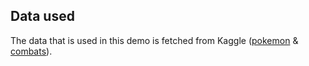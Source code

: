 ## Data used

The data that is used in this demo is fetched from Kaggle ([pokemon](https://www.kaggle.com/rounakbanik/pokemon) & [combats](https://www.kaggle.com/terminus7/pokemon-challenge?select=combats.csv)).
